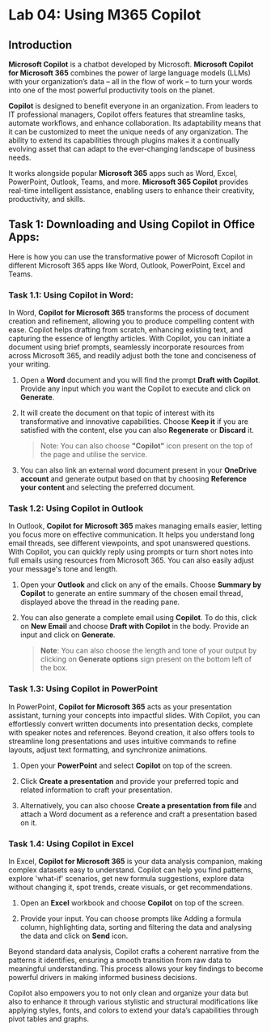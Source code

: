 # Lab 04: Using M365 Copilot

## Introduction

**Microsoft Copilot** is a chatbot developed by Microsoft. **Microsoft Copilot for Microsoft 365** combines the power of large language models (LLMs) with your organization’s data – all in the flow of work – to turn your words into one of the most powerful productivity tools on the planet.

**Copilot** is designed to benefit everyone in an organization. From leaders to IT professional managers, Copilot offers features that streamline tasks, automate workflows, and enhance collaboration. Its adaptability means that it can be customized to meet the unique needs of any organization. The ability to extend its capabilities through plugins makes it a continually evolving asset that can adapt to the ever-changing landscape of business needs.

It works alongside popular **Microsoft 365** apps such as Word, Excel, PowerPoint, Outlook, Teams, and more. **Microsoft 365 Copilot** provides real-time intelligent assistance, enabling users to enhance their creativity, productivity, and skills.

## Task 1: Downloading and Using Copilot in Office Apps:

Here is how you can use the transformative power of Microsoft Copilot in different Microsoft 365 apps like Word, Outlook, PowerPoint, Excel and Teams.

### Task 1.1: Using Copilot in Word:

In Word, **Copilot for Microsoft 365** transforms the process of document creation and refinement, allowing you to produce compelling content with ease. Copilot helps drafting from scratch, enhancing existing text, and capturing the essence of lengthy articles. With Copilot, you can initiate a document using brief prompts, seamlessly incorporate resources from across Microsoft 365, and readily adjust both the tone and conciseness of your writing.

1. Open a **Word** document and you will find the prompt **Draft with Copilot**. Provide any input which you want the Copilot to execute and click on **Generate**.

1. It will create the document on that topic of interest with its transformative and innovative capabilities. Choose **Keep it** if you are satisfied with the content, else you can also **Regenerate** or **Discard** it.

    >Note: You can also choose **"Copilot"** icon present on the top of the page and utilise the service.

1. You can also link an external word document present in your **OneDrive account** and generate output based on that by choosing **Reference your content** and selecting the preferred document.

### Task 1.2: Using Copilot in Outlook

In Outlook, **Copilot for Microsoft 365** makes managing emails easier, letting you focus more on effective communication. It helps you understand long email threads, see different viewpoints, and spot unanswered questions. With Copilot, you can quickly reply using prompts or turn short notes into full emails using resources from Microsoft 365. You can also easily adjust your message's tone and length.

1. Open your **Outlook** and click on any of the emails. Choose **Summary by Copilot** to generate an entire summary of the chosen email thread, displayed above the thread in the reading pane.

1. You can also generate a complete email using **Copilot**. To do this, click on **New Email** and choose **Draft with Copilot** in the body. Provide an input and click on **Generate**.

    >**Note**: You can also choose the length and tone of your output by clicking on **Generate options** sign present on the bottom left of the box.

### Task 1.3: Using Copilot in PowerPoint

In PowerPoint, **Copilot for Microsoft 365** acts as your presentation assistant, turning your concepts into impactful slides. With Copilot, you can effortlessly convert written documents into presentation decks, complete with speaker notes and references. Beyond creation, it also offers tools to streamline long presentations and uses intuitive commands to refine layouts, adjust text formatting, and synchronize animations.

1. Open your **PowerPoint** and select **Copilot** on top of the screen.

1. Click **Create a presentation** and provide your preferred topic and related information to craft your presentation.

1. Alternatively, you can also choose **Create a presentation from file** and attach a Word document as a reference and craft a presentation based on it.

### Task 1.4: Using Copilot in Excel

In Excel, **Copilot for Microsoft 365** is your data analysis companion, making complex datasets easy to understand. Copilot can help you find patterns, explore 'what-if' scenarios, get new formula suggestions, explore data without changing it, spot trends, create visuals, or get recommendations.

1. Open an **Excel** workbook and choose **Copilot** on top of the screen.

1. Provide your input. You can choose prompts like Adding a formula column, highlighting data, sorting and filtering the data and analysing the data and click on **Send** icon.

Beyond standard data analysis, Copilot crafts a coherent narrative from the patterns it identifies, ensuring a smooth transition from raw data to meaningful understanding. This process allows your key findings to become powerful drivers in making informed business decisions.

Copilot also empowers you to not only clean and organize your data but also to enhance it through various stylistic and structural modifications like applying styles, fonts, and colors to extend your data’s capabilities through pivot tables and graphs.
